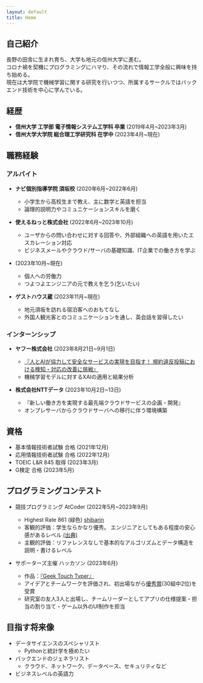 ```yaml
---
layout: default
title: Home
---
```


## 自己紹介
長野の田舎に生まれ育ち、大学も地元の信州大学に進む。  
コロナ禍を契機にプログラミングにハマり、その流れで情報工学全般に興味を持ち始める。  
現在は大学院で機械学習に関する研究を行いつつ、所属するサークルではバックエンド技術を中心に学んでいる。

## 経歴
- **信州大学 工学部 電子情報システム工学科 卒業** (2019年4月~2023年3月)
- **信州大学大学院 総合理工学研究科 在学中** (2023年4月~現在)

## 職務経験
### アルバイト
- **ナビ個別指導学院 須坂校** (2020年6月~2022年6月)
  - 小学生から高校生まで教え、主に数学と英語を担当
  - 論理的説明力やコミュニケーションスキルを磨く

- **使えるねっと株式会社** (2022年6月~2023年10月)
  - ユーザからの問い合わせに対する回答や、外部組織への英語を用いたエスカレーション対応
  - ビジネスメールやクラウド/サーバの基礎知識、IT企業での働き方を学ぶ

- (2023年10月~現在) 
  - 個人への労働力
  - つよつよエンジニアの元で教えを乞う(乞いたい)

- **ゲストハウス蔵** (2023年11月~現在)
  - 地元須坂を訪れる宿泊客へのおもてなし
  - 外国人観光客とのコミュニケーションを通し、英会話を習得したい


### インターンシップ
- **ヤフー株式会社** (2023年8月21日~9月1日)
  - [『人とAIが協力して安全なサービスの実現を目指す！ 規約違反投稿における検知・対応の改善に挑戦』](https://about.yahoo.co.jp/hr/internship/data/)
  - 機械学習モデルに対するXAIの適用と結果分析

- **株式会社NTTデータ** (2023年10月2日~13日)
  - 『新しい働き方を実現する最先端クラウドサービスの企画・開発』
  - オンプレサーバからクラウドサーバへの移行に伴う環境構築


## 資格
- 基本情報技術者試験 合格 (2021年12月)
- 応用情報技術者試験 合格 (2022年12月)
- TOEIC L&R 845 取得 (2023年3月)
- G検定 合格 (2023年5月)

<!-- ### スキル
- プログラミング
  - 得意な言語：Python >>> C++ > その他

  - フロントエンド
    - 経験あり：HTML, CSS, Javascript (フレームワークの経験ほぼなし)
    - ChatGPTと共になら簡単なウェブページを作れるレベル
    - デザインセンスが酷いため、向いてないと判断
  - バックエンド
    - 経験あり：Python, C++, Java, Go, SQL
    - Windows ServerをADサーバとして構築した経験あり
    - ネットワーク、データベース、セキュリティ周りの広く浅い知識
  - データサイエンス
    - 経験あり：Python, R
    - 

- その他 -->


## プログラミングコンテスト
- 競技プログラミング AtCoder (2022年5月~2023年9月) 
  - Highest Rate 861 (緑色) [shibarin](https://atcoder.jp/users/shibarin)
  - 客観的評価：学生ならかなり優秀。 エンジニアとしてもある程度の安心感があるレベル  [(出典)](https://chokudai.hatenablog.com/entry/2019/02/11/155904)
  - 主観的評価：リファレンスなしで基本的なアルゴリズムとデータ構造を説明・書けるレベル

- サポーターズ主催 ハッカソン (2023年6月)
  - 作品：[『Geek Touch Typer』](https://github.com/sbmtrntr/Hackathon_MML)
  - アイデアとチームワークを評価され、初出場ながら[優秀賞](https://twitter.com/geek_pjt/status/1665287265659105281?s=61&t=BE0nPuZTR0ueV0_wTYGzWg)(30組中2位)を受賞
  - 研究室の友人3人と出場し、チームリーダーとしてアプリの仕様提案・担当の割り当て・ゲーム以外のUI制作を担当

<!-- - 2023年11月 ISUCON2023
- 2023年12月 第二回PIGICON
- 2023年12月 ICTSC -->

## 目指す将来像
- データサイエンスのスペシャリスト
  - Pythonと統計学を極めたい
- バックエンドのジェネラリスト
  - クラウド、ネットワーク、データベース、セキュリティなど
- ビジネスレベルの英語力